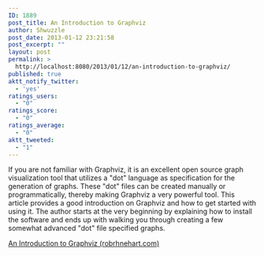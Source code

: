 ```yaml
---
ID: 1889
post_title: An Introduction to Graphviz
author: Shwuzzle
post_date: 2013-01-12 23:21:58
post_excerpt: ""
layout: post
permalink: >
  http://localhost:8080/2013/01/12/an-introduction-to-graphviz/
published: true
aktt_notify_twitter:
  - 'yes'
ratings_users:
  - "0"
ratings_score:
  - "0"
ratings_average:
  - "0"
aktt_tweeted:
  - "1"
---
```

If you are not familiar with Graphviz, it is an excellent open source graph visualization tool that utilizes a "dot" language as specification for the generation of graphs. These "dot" files can be created manually or programmatically, thereby making Graphviz a very powerful tool. This article provides a good introduction on Graphviz and how to get started with using it. The author starts at the very beginning by explaining how to install the software and ends up with walking you through creating a few somewhat advanced "dot" file specified graphs.

<a href="http://robrhinehart.com/?p=119">An Introduction to Graphviz (robrhnehart.com)</a>